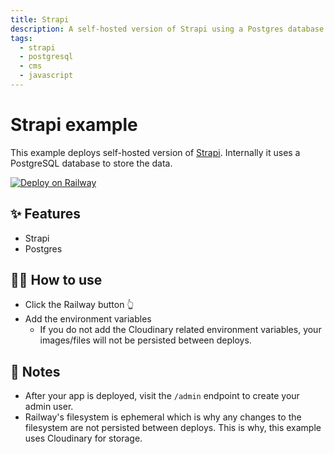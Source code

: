 ```yaml
---
title: Strapi
description: A self-hosted version of Strapi using a Postgres database
tags:
  - strapi
  - postgresql
  - cms
  - javascript
---
```


# Strapi example

This example deploys self-hosted version of [Strapi](https://strapi.io/). Internally it uses a PostgreSQL database to store the data.

[![Deploy on Railway](https://railway.app/button.svg)](https://railway.app/new/template?template=https%3A%2F%2Fgithub.com%2Frailwayapp%2Fstarters%2Ftree%2Fmaster%2Fexamples%2Fstrapi&plugins=postgresql&envs=ADMIN_JWT_SECRET%2CCLOUDINARY_NAME%2CCLOUDINARY_KEY%2CCLOUDINARY_SECRET%2CJWT_SECRET%2CNODE_ENV&optionalEnvs=ADMIN_JWT_SECRET%2CCLOUDINARY_NAME%2CCLOUDINARY_KEY%2CCLOUDINARY_SECRET%2CJWT_SECRET&ADMIN_JWT_SECRETDesc=Secret+used+to+encode+Admin+JWT+tokens&JWT_SECRETDesc=Secret+used+to+encode+JWT+tokens&NODE_ENVDefault=production)

## ✨ Features

- Strapi
- Postgres

## 💁‍♀️ How to use

- Click the Railway button 👆
- Add the environment variables
  - If you do not add the Cloudinary related environment variables, your images/files will not be persisted between deploys.

## 📝 Notes

- After your app is deployed, visit the `/admin` endpoint to create your admin user.
- Railway's filesystem is ephemeral which is why any changes to the filesystem are not persisted between deploys. This is why, this example uses Cloudinary for storage.
